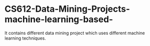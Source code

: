 # CS612-Data-Mining-Projects-machine-learning-based-
It contains different data mining project which uses different machine learning techniques.
